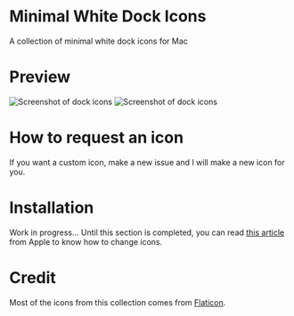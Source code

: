 Minimal White Dock Icons
================

A collection of minimal white dock icons for Mac

# Preview

![Screenshot of dock icons](http://i.imgur.com/t3uZFUz.png)
![Screenshot of dock icons](http://i.imgur.com/M532wdN.png)

# How to request an icon

If you want a custom icon, make a new issue and I will make a new icon for you.

# Installation

Work in progress...
Until this section is completed, you can read [this article](http://support.apple.com/kb/ht2493) from Apple to know how to change icons.

# Credit

Most of the icons from this collection comes from [Flaticon](http://www.flaticon.com/).
